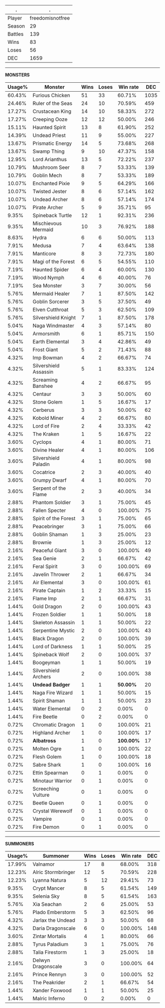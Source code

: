 .|.
|-|-
Player|freedomisnotfree
Season|29
Battles|139
Wins|83
Loses|56
DEC|1659

---
**MONSTERS**

Usage%|Monster|Wins|Loses|Win rate|DEC|
-|-|-|-|-|-|
60.43%|Furious Chicken|51|33|60.71%|1035|
24.46%|Ruler of the Seas|24|10|70.59%|459|
17.27%|Crustacean King|14|10|58.33%|272|
17.27%|Creeping Ooze|12|12|50.00%|246|
15.11%|Haunted Spirit|13|8|61.90%|252|
14.39%|Undead Priest|11|9|55.00%|227|
13.67%|Prismatic Energy|14|5|73.68%|268|
13.67%|Swamp Thing|9|10|47.37%|158|
12.95%|Lord Arianthus|13|5|72.22%|237|
10.79%|Mushroom Seer|8|7|53.33%|139|
10.79%|Goblin Mech|8|7|53.33%|189|
10.07%|Enchanted Pixie|9|5|64.29%|166|
10.07%|Twisted Jester|8|6|57.14%|162|
10.07%|Undead Archer|8|6|57.14%|174|
10.07%|Pirate Archer|5|9|35.71%|95|
9.35%|Spineback Turtle|12|1|92.31%|236|
9.35%|Mischievous Mermaid|10|3|76.92%|188|
8.63%|Hydra|6|6|50.00%|113|
7.91%|Medusa|7|4|63.64%|138|
7.91%|Manticore|8|3|72.73%|180|
7.91%|Magi of the Forest|6|5|54.55%|110|
7.19%|Haunted Spider|6|4|60.00%|130|
7.19%|Wood Nymph|4|6|40.00%|76|
7.19%|Sea Monster|3|7|30.00%|56|
5.76%|Mermaid Healer|7|1|87.50%|142|
5.76%|Goblin Sorcerer|3|5|37.50%|49|
5.76%|Elven Cutthroat|5|3|62.50%|109|
5.76%|Silvershield Knight|7|1|87.50%|178|
5.04%|Naga Windmaster|4|3|57.14%|80|
5.04%|Armorsmith|6|1|85.71%|150|
5.04%|Earth Elemental|3|4|42.86%|49|
5.04%|Frost Giant|5|2|71.43%|88|
4.32%|Imp Bowman|4|2|66.67%|74|
4.32%|Silvershield Assassin|5|1|83.33%|124|
4.32%|Screaming Banshee|4|2|66.67%|95|
4.32%|Centaur|3|3|50.00%|60|
4.32%|Stone Golem|1|5|16.67%|17|
4.32%|Cerberus|3|3|50.00%|62|
4.32%|Kobold Miner|4|2|66.67%|80|
4.32%|Lord of Fire|2|4|33.33%|42|
4.32%|The Kraken|1|5|16.67%|22|
3.60%|Cyclops|4|1|80.00%|71|
3.60%|Divine Healer|4|1|80.00%|106|
3.60%|Silvershield Paladin|4|1|80.00%|98|
3.60%|Cocatrice|2|3|40.00%|40|
3.60%|Grumpy Dwarf|4|1|80.00%|70|
3.60%|Serpent of the Flame|2|3|40.00%|34|
2.88%|Phantom Soldier|3|1|75.00%|45|
2.88%|Fallen Specter|4|0|100.00%|75|
2.88%|Spirit of the Forest|3|1|75.00%|65|
2.88%|Peacebringer|3|1|75.00%|66|
2.88%|Goblin Shaman|1|3|25.00%|23|
2.88%|Brownie|1|3|25.00%|12|
2.16%|Peaceful Giant|3|0|100.00%|49|
2.16%|Sea Genie|2|1|66.67%|42|
2.16%|Feral Spirit|3|0|100.00%|69|
2.16%|Javelin Thrower|2|1|66.67%|34|
2.16%|Air Elemental|3|0|100.00%|61|
2.16%|Pirate Captain|1|2|33.33%|15|
2.16%|Flame Imp|2|1|66.67%|31|
1.44%|Gold Dragon|2|0|100.00%|43|
1.44%|Frozen Soldier|1|1|50.00%|18|
1.44%|Skeleton Assassin|1|1|50.00%|22|
1.44%|Serpentine Mystic|2|0|100.00%|43|
1.44%|Black Dragon|2|0|100.00%|39|
1.44%|Lord of Darkness|1|1|50.00%|25|
1.44%|Spineback Wolf|2|0|100.00%|37|
1.44%|Boogeyman|1|1|50.00%|19|
1.44%|Silvershield Archers|2|0|100.00%|38|
1.44%|**Undead Badger**|1|1|**50.00%**|20|
1.44%|Naga Fire Wizard|1|1|50.00%|15|
1.44%|Spirit Shaman|1|1|50.00%|23|
1.44%|Water Elemental|0|2|0.00%|0|
1.44%|Fire Beetle|0|2|0.00%|0|
0.72%|Chromatic Dragon|1|0|100.00%|21|
0.72%|Highland Archer|1|0|100.00%|17|
0.72%|**Albatross**|1|0|**100.00%**|17|
0.72%|Molten Ogre|1|0|100.00%|22|
0.72%|Flesh Golem|1|0|100.00%|18|
0.72%|Sabre Shark|1|0|100.00%|16|
0.72%|Ettin Spearman|0|1|0.00%|0|
0.72%|Minotaur Warrior|0|1|0.00%|0|
0.72%|Screeching Vulture|0|1|0.00%|0|
0.72%|Beetle Queen|0|1|0.00%|0|
0.72%|Crystal Werewolf|0|1|0.00%|0|
0.72%|Vampire|0|1|0.00%|0|
0.72%|Fire Demon|0|1|0.00%|0|

---
**SUMMONERS**

Usage%|Summoner|Wins|Loses|Win rate|DEC|
-|-|-|-|-|-|
17.99%|Valnamor|17|8|68.00%|318|
12.23%|Alric Stormbringer|12|5|70.59%|228|
12.23%|Lyanna Natura|5|12|29.41%|73|
9.35%|Crypt Mancer|8|5|61.54%|149|
9.35%|Selenia Sky|8|5|61.54%|163|
5.76%|Xia Seachan|2|6|25.00%|53|
5.76%|Plado Emberstorm|5|3|62.50%|96|
4.32%|Jarlax the Undead|3|3|50.00%|68|
4.32%|Daria Dragonscale|6|0|100.00%|148|
3.60%|Zintar Mortalis|4|1|80.00%|66|
2.88%|Tyrus Paladium|3|1|75.00%|76|
2.88%|Talia Firestorm|1|3|25.00%|18|
2.16%|Delwyn Dragonscale|3|0|100.00%|64|
2.16%|Prince Rennyn|3|0|100.00%|52|
2.16%|The Peakrider|2|1|66.67%|54|
1.44%|Xander Foxwood|1|1|50.00%|25|
1.44%|Malric Inferno|0|2|0.00%|0|
